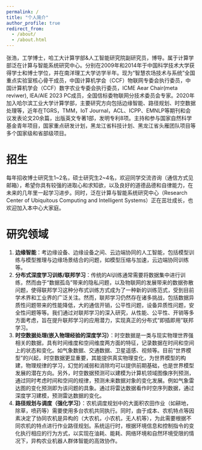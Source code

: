 ```yaml
---
permalink: /
title: "个人简介"
author_profile: true  
redirect_from: 
  - /about/
  - /about.html
---
```


张浩，工学博士，哈工大计算学部&人工智能研究院副研究员，博导。属于计算学部泛在计算与智能系统研究中心。分别在2009年和2014年于中国科学技术大学获得学士和博士学位，并在南洋理工大学访学半年。现为“智慧农场技术与系统”全国重点实验室核心骨干成员，中国计算机学会（CCF）物联网专委会执行委员，中国计算机学会（CCF）数字农业专委会执行委员，ICME Aear Chair(meta reviwer), IEA/AIE 2023 PC成员，全国信标委物联网分技术委员会专家。2020年加入哈尔滨工业大学计算学部，主要研究方向包括边缘智能、路径规划、时空数据处理等，近年在TGRS，TMM，IoT Journal，ACL、ICPP、EMNLP等期刊和会议发表论文20余篇，出版英文专著1部，发明专利8项。主持和参与国家自然科学基金青年项目，国家重点研发计划，黑龙江省科技计划、黑龙江省头雁团队项目等多个国家级和省部级项目。

# 招生
每年招收博士研究生1\~2名，硕士研究生2\~4名，欢迎同学交流咨询（通信方式见邮箱），希望你具有较强的进取心和求知欲，以及良好的道德品德和自律能力，在未来的几年里一起学习进步。同时，泛在计算与智能系统研究中心（Research Center of Ubiquitous Computing and Intelligent Systems）正在茁壮成长，也欢迎加入本中心大家庭。

# 研究领域
1. **边缘智能**：考边缘设备、边缘设备之间、云边端协同的人工智能，包括模型训练与模型推理与边缘场景结合的问题，如模型压缩与加速，云边端协同训练等。
2. **分布式深度学习训练/联邦学习**：传统的AI训练通常需要将数据集中进行训练，然而由于“数据孤岛”带来的隐私问题，以及物联网的发展带来的数据弥散问题，使得联邦学习这种分布式训练方式成为了一种新的训练范式，受到目前学术界和工业界的广泛关注。然而，联邦学习仍然存在诸多挑战，包括数据异质性问题带来的性能降低，大的通信开销，公平性问题，设备异质性问题，安全性问题等等。我们通过对联邦学习的深入研究，从性能、公平性、开销等多方面考虑，旨在提升联邦学习的应用潜力，实现真正的分布式“即插即用”联邦学习。
3.  **时空数据处理(嵌入物理经验的深度学习）**：时空数据是一类与现实物理世界强相关的数据，具有时间维度和空间维度两方面的特征，记录数据在时间和空间上的状态和变化。如气象数据、交通数据、卫星遥感、视频等。目前“世界模型”的兴起，时空数据更显重要，其能提供真实物理变化，为世界模型的构建，物理规律的学习，幻觉的减弱和消除均可以提供前期基础，也是世界模型发展的潜在方向。另外，时空数据预测可以建模为计算机领域图像序列预测，通过同时考虑时间和空间的规律，预测未来数据对象的变化发展。例如气象雷达图的变化预测即为该问题的具象。通过将雷达数据看作时空序列数据，通过深度学习建模，预测雷达数据的变化。
4. **路径规划与调度（强化学习）**：农机调度规划中的大面积农田作业（如耕地，除草，喷药等）需要使用多台农机共同执行。同时，由于成本、农机特点等因素决定了协同农机是异构的（大农机，小农机，无人机等），为此需要根据不同农机的特点进行作业路径规划。系统运行时，根据环境信息和控制指令的变化执行相应的行为方式，以实现在油耗、能耗、网络环境和自然环境受限的情况下，异构农业机器人群体智能的高效协作。

